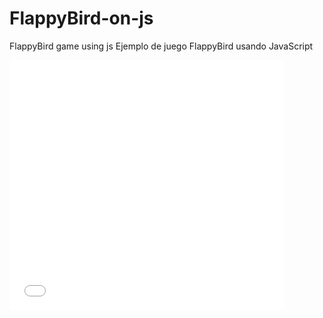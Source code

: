 # FlappyBird-on-js
FlappyBird game using js
Ejemplo de juego FlappyBird usando JavaScript
<iframe src='//gifs.com/embed/mOg9x3' frameborder='0' scrolling='no' width='440' height='400' style='-webkit-backface-visibility: hidden;-webkit-transform: scale(1);' ></iframe>
